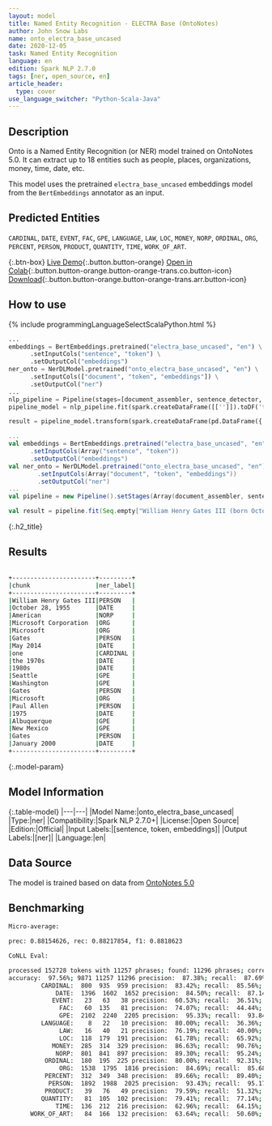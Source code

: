 ```yaml
---
layout: model
title: Named Entity Recognition - ELECTRA Base (OntoNotes)
author: John Snow Labs
name: onto_electra_base_uncased
date: 2020-12-05
task: Named Entity Recognition
language: en
edition: Spark NLP 2.7.0
tags: [ner, open_source, en]
article_header:
  type: cover
use_language_switcher: "Python-Scala-Java"
---
```


## Description

Onto is a Named Entity Recognition (or NER) model trained on OntoNotes 5.0. It can extract up to 18 entities such as people, places, organizations, money, time, date, etc.

This model uses the pretrained `electra_base_uncased` embeddings model from the `BertEmbeddings` annotator as an input.

## Predicted Entities

`CARDINAL`, `DATE`, `EVENT`, `FAC`, `GPE`, `LANGUAGE`, `LAW`, `LOC`, `MONEY`, `NORP`, `ORDINAL`, `ORG`, `PERCENT`, `PERSON`, `PRODUCT`, `QUANTITY`, `TIME`, `WORK_OF_ART`.

{:.btn-box}
[Live Demo](https://demo.johnsnowlabs.com/public/NER_EN_18){:.button.button-orange}
[Open in Colab](https://colab.research.google.com/github/JohnSnowLabs/spark-nlp-workshop/blob/master/tutorials/streamlit_notebooks/NER_EN.ipynb){:.button.button-orange.button-orange-trans.co.button-icon}
[Download](https://s3.amazonaws.com/auxdata.johnsnowlabs.com/public/models/onto_electra_base_uncased_en_2.7.0_2.4_1607203076517.zip){:.button.button-orange.button-orange-trans.arr.button-icon}

## How to use

<div class="tabs-box" markdown="1">
{% include programmingLanguageSelectScalaPython.html %}

```python
...
embeddings = BertEmbeddings.pretrained("electra_base_uncased", "en") \
      .setInputCols("sentence", "token") \
      .setOutputCol("embeddings")
ner_onto = NerDLModel.pretrained("onto_electra_base_uncased", "en") \
      .setInputCols(["document", "token", "embeddings"]) \
      .setOutputCol("ner")
...        
nlp_pipeline = Pipeline(stages=[document_assembler, sentence_detector, tokenizer, embeddings, ner_onto, ner_converter])
pipeline_model = nlp_pipeline.fit(spark.createDataFrame([['']]).toDF('text'))

result = pipeline_model.transform(spark.createDataFrame(pd.DataFrame({'text': ["""William Henry Gates III (born October 28, 1955) is an American business magnate, software developer, investor, and philanthropist. He is best known as the co-founder of Microsoft Corporation. During his career at Microsoft, Gates held the positions of chairman, chief executive officer (CEO), president and chief software architect, while also being the largest individual shareholder until May 2014. He is one of the best-known entrepreneurs and pioneers of the microcomputer revolution of the 1970s and 1980s. Born and raised in Seattle, Washington, Gates co-founded Microsoft with childhood friend Paul Allen in 1975, in Albuquerque, New Mexico; it went on to become the world's largest personal computer software company. Gates led the company as chairman and CEO until stepping down as CEO in January 2000, but he remained chairman and became chief software architect. During the late 1990s, Gates had been criticized for his business tactics, which have been considered anti-competitive. This opinion has been upheld by numerous court rulings. In June 2006, Gates announced that he would be transitioning to a part-time role at Microsoft and full-time work at the Bill & Melinda Gates Foundation, the private charitable foundation that he and his wife, Melinda Gates, established in 2000. He gradually transferred his duties to Ray Ozzie and Craig Mundie. He stepped down as chairman of Microsoft in February 2014 and assumed a new post as technology adviser to support the newly appointed CEO Satya Nadella."""]})))
```

```scala
...
val embeddings = BertEmbeddings.pretrained("electra_base_uncased", "en")
      .setInputCols(Array("sentence", "token"))
      .setOutputCol("embeddings")
val ner_onto = NerDLModel.pretrained("onto_electra_base_uncased", "en")
        .setInputCols(Array("document", "token", "embeddings"))
        .setOutputCol("ner")
...
val pipeline = new Pipeline().setStages(Array(document_assembler, sentence_detector, tokenizer, embeddings, ner_onto, ner_converter))

val result = pipeline.fit(Seq.empty["William Henry Gates III (born October 28, 1955) is an American business magnate, software developer, investor, and philanthropist. He is best known as the co-founder of Microsoft Corporation. During his career at Microsoft, Gates held the positions of chairman, chief executive officer (CEO), president and chief software architect, while also being the largest individual shareholder until May 2014. He is one of the best-known entrepreneurs and pioneers of the microcomputer revolution of the 1970s and 1980s. Born and raised in Seattle, Washington, Gates co-founded Microsoft with childhood friend Paul Allen in 1975, in Albuquerque, New Mexico; it went on to become the world's largest personal computer software company. Gates led the company as chairman and CEO until stepping down as CEO in January 2000, but he remained chairman and became chief software architect. During the late 1990s, Gates had been criticized for his business tactics, which have been considered anti-competitive. This opinion has been upheld by numerous court rulings. In June 2006, Gates announced that he would be transitioning to a part-time role at Microsoft and full-time work at the Bill & Melinda Gates Foundation, the private charitable foundation that he and his wife, Melinda Gates, established in 2000. He gradually transferred his duties to Ray Ozzie and Craig Mundie. He stepped down as chairman of Microsoft in February 2014 and assumed a new post as technology adviser to support the newly appointed CEO Satya Nadella."].toDS.toDF("text")).transform(data)
```

</div>

{:.h2_title}
## Results

```bash

+-----------------------+---------+
|chunk                  |ner_label|
+-----------------------+---------+
|William Henry Gates III|PERSON   |
|October 28, 1955       |DATE     |
|American               |NORP     |
|Microsoft Corporation  |ORG      |
|Microsoft              |ORG      |
|Gates                  |PERSON   |
|May 2014               |DATE     |
|one                    |CARDINAL |
|the 1970s              |DATE     |
|1980s                  |DATE     |
|Seattle                |GPE      |
|Washington             |GPE      |
|Gates                  |PERSON   |
|Microsoft              |ORG      |
|Paul Allen             |PERSON   |
|1975                   |DATE     |
|Albuquerque            |GPE      |
|New Mexico             |GPE      |
|Gates                  |PERSON   |
|January 2000           |DATE     |
+-----------------------+---------+

```

{:.model-param}
## Model Information

{:.table-model}
|---|---|
|Model Name:|onto_electra_base_uncased|
|Type:|ner|
|Compatibility:|Spark NLP 2.7.0+|
|License:|Open Source|
|Edition:|Official|
|Input Labels:|[sentence, token, embeddings]|
|Output Labels:|[ner]|
|Language:|en|

## Data Source

The model is trained based on data from [OntoNotes 5.0](https://catalog.ldc.upenn.edu/LDC2013T19)

## Benchmarking

```bash
Micro-average:

prec: 0.88154626, rec: 0.88217854, f1: 0.8818623

CoNLL Eval:

processed 152728 tokens with 11257 phrases; found: 11296 phrases; correct: 9871.
accuracy:  97.56%; 9871 11257 11296 precision:  87.38%; recall:  87.69%; FB1:  87.54
         CARDINAL:  800  935  959 precision:  83.42%; recall:  85.56%; FB1:  84.48  959
             DATE:  1396  1602  1652 precision:  84.50%; recall:  87.14%; FB1:  85.80  1652
            EVENT:   23   63   38 precision:  60.53%; recall:  36.51%; FB1:  45.54  38
              FAC:   60  135   81 precision:  74.07%; recall:  44.44%; FB1:  55.56  81
              GPE:  2102  2240  2205 precision:  95.33%; recall:  93.84%; FB1:  94.58  2205
         LANGUAGE:    8   22   10 precision:  80.00%; recall:  36.36%; FB1:  50.00  10
              LAW:   16   40   21 precision:  76.19%; recall:  40.00%; FB1:  52.46  21
              LOC:  118  179  191 precision:  61.78%; recall:  65.92%; FB1:  63.78  191
            MONEY:  285  314  329 precision:  86.63%; recall:  90.76%; FB1:  88.65  329
             NORP:  801  841  897 precision:  89.30%; recall:  95.24%; FB1:  92.17  897
          ORDINAL:  180  195  225 precision:  80.00%; recall:  92.31%; FB1:  85.71  225
              ORG:  1538  1795  1816 precision:  84.69%; recall:  85.68%; FB1:  85.18  1816
          PERCENT:  312  349  348 precision:  89.66%; recall:  89.40%; FB1:  89.53  348
           PERSON:  1892  1988  2025 precision:  93.43%; recall:  95.17%; FB1:  94.29  2025
          PRODUCT:   39   76   49 precision:  79.59%; recall:  51.32%; FB1:  62.40  49
         QUANTITY:   81  105  102 precision:  79.41%; recall:  77.14%; FB1:  78.26  102
             TIME:  136  212  216 precision:  62.96%; recall:  64.15%; FB1:  63.55  216
      WORK_OF_ART:   84  166  132 precision:  63.64%; recall:  50.60%; FB1:  56.38  132
```